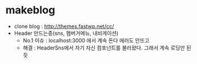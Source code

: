 # makeblog

- clone blog : http://themes.fastwp.net/cc/
- Header 만드는중(sns, 햄버거메뉴, 내비게이션)
  - No.1 이슈 : localhost:3000 에서 계속 돈다 에러도 안뜨고
  - 해결 : HeaderSns에서 자기 자신 컴포넌트를 불러왔다. 그래서 계속 로딩만 된듯
